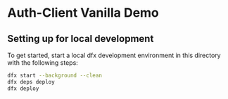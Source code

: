 # Auth-Client Vanilla Demo

## Setting up for local development

To get started, start a local dfx development environment in this directory with the following steps:

```bash
dfx start --background --clean
dfx deps deploy
dfx deploy
```
